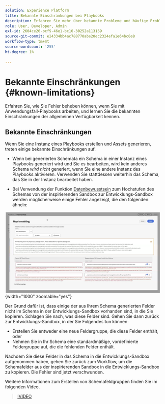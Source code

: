 ```yaml
---
solution: Experience Platform
title: Bekannte Einschränkungen bei Playbooks
description: Erfahren Sie mehr über bekannte Probleme und häufige Probleme mit Playbooks und deren Fehlerbehebung
role: User, Developer, Admin
exl-id: 2604ce26-bcf9-46e1-bc10-30252a113159
source-git-commit: e24334bb4ac788770abe20ec2324efa1e64bc0e8
workflow-type: tm+mt
source-wordcount: '255'
ht-degree: 1%

---
```



# Bekannte Einschränkungen {#known-limitations}

Erfahren Sie, wie Sie Fehler beheben können, wenn Sie mit Anwendungsfall-Playbooks arbeiten, und lernen Sie die bekannten Einschränkungen der allgemeinen Verfügbarkeit kennen.

## Bekannte Einschränkungen

Wenn Sie eine Instanz eines Playbooks erstellen und Assets generieren, treten einige bekannte Einschränkungen auf.

* Wenn bei generierten Schemata ein Schema in einer Instanz eines Playbooks generiert wird und Sie es bearbeiten, wird kein anderes Schema *wird nicht* generiert, wenn Sie eine andere Instanz des Playbooks aktivieren. Verwenden Sie stattdessen weiterhin das Schema, das Sie in der Instanz bearbeitet haben.

* Bei Verwendung der Funktion [Datenbewusstsein](/help/use-case-playbooks/playbooks/data-awareness.md) zum Hochstufen des Schemas von der inspirierenden Sandbox zur Entwicklungs-Sandbox werden möglicherweise einige Fehler angezeigt, die den folgenden ähneln:

![Fehler, die im Workflow für die Schemazuordnung angezeigt werden.](/help/use-case-playbooks/assets/playbooks/troubleshooting/schema-errors.png){width="1000" zoomable="yes"}

Der Grund dafür ist, dass einige der aus Ihrem Schema generierten Felder nicht im Schema in der Entwicklungs-Sandbox vorhanden sind, in die Sie kopieren. Schlagen Sie nach, was diese Felder sind. Gehen Sie dann zurück zur Entwicklungs-Sandbox, in der Sie Folgendes tun können:

* Erstellen Sie entweder eine neue Feldergruppe, die diese Felder enthält, oder
* Nehmen Sie in Ihr Schema eine standardmäßige, vordefinierte Feldergruppe auf, die die fehlenden Felder enthält.

Nachdem Sie diese Felder in das Schema in die Entwicklungs-Sandbox aufgenommen haben, gehen Sie zurück zum Workflow, um die Schemafelder aus der inspirierenden Sandbox in die Entwicklungs-Sandbox zu kopieren. Die Fehler sind jetzt verschwunden.

Weitere Informationen zum Erstellen von Schemafeldgruppen finden Sie im folgenden Video.

>[!VIDEO](https://video.tv.adobe.com/v/27013/?learn=on)
